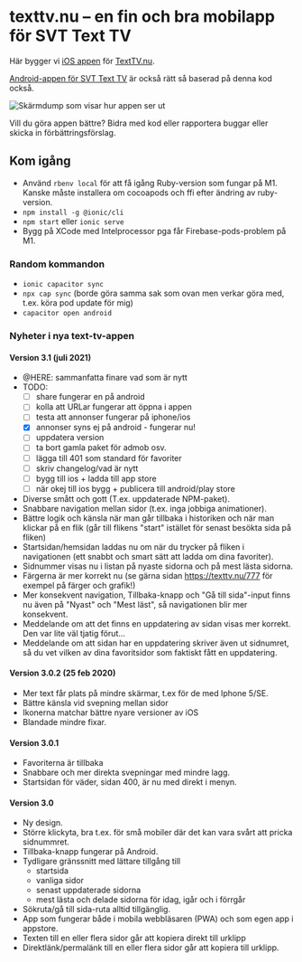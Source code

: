 # texttv.nu – en fin och bra mobilapp för SVT Text TV

Här bygger vi [iOS appen](https://itunes.apple.com/se/app/texttv.nu/id607998045) för [TextTV.nu](https://texttv.nu/).

[Android-appen för SVT Text TV](https://play.google.com/store/apps/details?id=com.mufflify.TextTVnu&hl=sv) är också rätt så baserad på denna kod också.

![Skärmdump som visar hur appen ser ut](https://raw.githubusercontent.com/bonny/texttv.nu/main/src/images/text-tv-app-2019-sk%C3%A4rmdump.png)

Vill du göra appen bättre? Bidra med kod eller rapportera buggar eller skicka in förbättringsförslag.

## Kom igång

- Använd `rbenv local` för att få igång Ruby-version som fungar på M1. Kanske måste installera om cocoapods och ffi efter ändring av ruby-version.
- `npm install -g @ionic/cli`
- `npm start` eller `ionic serve`
- Bygg på XCode med Intelprocessor pga får Firebase-pods-problem på M1.

### Random kommandon

- `ionic capacitor sync`
- `npx cap sync` (borde göra samma sak som ovan men verkar göra med, t.ex. köra pod update för mig)
- `capacitor open android`

### Nyheter i nya text-tv-appen

#### Version 3.1 (juli 2021)

- @HERE: sammanfatta finare vad som är nytt
- TODO:
  - [ ] share fungerar en på android
  - [ ] kolla att URLar fungerar att öppna i appen
  - [ ] testa att annonser fungerar på iphone/ios
  - [x] annonser syns ej på android - fungerar nu!
  - [ ] uppdatera version
  - [ ] ta bort gamla paket för admob osv.
  - [ ] lägga till 401 som standard för favoriter
  - [ ] skriv changelog/vad är nytt
  - [ ] bygg till ios + ladda till app store
  - [ ] när okej till ios bygg + publicera till android/play store
- Diverse smått och gott (T.ex. uppdaterade NPM-paket).
- Snabbare navigation mellan sidor (t.ex. inga jobbiga animationer).
- Bättre logik och känsla när man går tillbaka i historiken och när man klickar på en flik (går till flikens "start" istället för senast besökta sida på fliken)
- Startsidan/hemsidan laddas nu om när du trycker på fliken i navigationen (ett snabbt och smart sätt att ladda om dina favoriter).
- Sidnummer visas nu i listan på nyaste sidorna och på mest lästa sidorna.
- Färgerna är mer korrekt nu (se gärna sidan https://texttv.nu/777 för exempel på färger och grafik!)
- Mer konsekvent navigation, Tillbaka-knapp och "Gå till sida"-input finns nu även på "Nyast" och "Mest läst", så navigationen blir mer konsekvent.
- Meddelande om att det finns en uppdatering av sidan visas mer korrekt. Den var lite väl tjatig förut...
- Meddelande om att sidan har en uppdatering skriver även ut sidnumret, så du vet vilken av dina favoritsidor som faktiskt fått en uppdatering.

#### Version 3.0.2 (25 feb 2020)

- Mer text får plats på mindre skärmar, t.ex för de med Iphone 5/SE.
- Bättre känsla vid svepning mellan sidor
- Ikonerna matchar bättre nyare versioner av iOS
- Blandade mindre fixar.

#### Version 3.0.1

- Favoriterna är tillbaka
- Snabbare och mer direkta svepningar med mindre lagg.
- Startsidan för väder, sidan 400, är nu med direkt i menyn.

#### Version 3.0

- Ny design.
- Större klickyta, bra t.ex. för små mobiler där det kan vara svårt att pricka sidnummret.
- Tillbaka-knapp fungerar på Android.
- Tydligare gränssnitt med lättare tillgång till
  - startsida
  - vanliga sidor
  - senast uppdaterade sidorna
  - mest lästa och delade sidorna för idag, igår och i förrgår
- Sökruta/gå till sida-ruta alltid tillgänglig.
- App som fungerar både i mobila webbläsaren (PWA) och som egen app i appstore.
- Texten till en eller flera sidor går att kopiera direkt till urklipp
- Direktlänk/permalänk till en eller flera sidor går att kopiera till urklipp.
